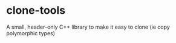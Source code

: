# clone-tools
A small, header-only C++ library to make it easy to clone (ie copy polymorphic types)
